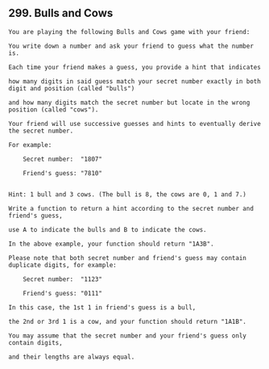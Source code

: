 ## 299\. Bulls and Cows

    You are playing the following Bulls and Cows game with your friend: 
    
    You write down a number and ask your friend to guess what the number is. 
    
    Each time your friend makes a guess, you provide a hint that indicates 
    
    how many digits in said guess match your secret number exactly in both digit and position (called "bulls") 
    
    and how many digits match the secret number but locate in the wrong position (called "cows"). 
    
    Your friend will use successive guesses and hints to eventually derive the secret number.
    
    For example:
    
        Secret number:  "1807"
    
        Friend's guess: "7810"
    
    
    Hint: 1 bull and 3 cows. (The bull is 8, the cows are 0, 1 and 7.)
    
    Write a function to return a hint according to the secret number and friend's guess, 
    
    use A to indicate the bulls and B to indicate the cows. 
    
    In the above example, your function should return "1A3B".
    
    Please note that both secret number and friend's guess may contain duplicate digits, for example:
    
        Secret number:  "1123"
    
        Friend's guess: "0111"
    
    In this case, the 1st 1 in friend's guess is a bull, 
    
    the 2nd or 3rd 1 is a cow, and your function should return "1A1B".
    
    You may assume that the secret number and your friend's guess only contain digits, 
    
    and their lengths are always equal.
